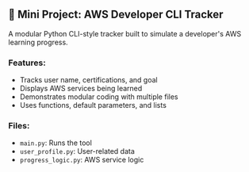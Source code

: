 ## 🧪 Mini Project: AWS Developer CLI Tracker

A modular Python CLI-style tracker built to simulate a developer's AWS learning progress.

### Features:
- Tracks user name, certifications, and goal
- Displays AWS services being learned
- Demonstrates modular coding with multiple files
- Uses functions, default parameters, and lists

### Files:
- `main.py`: Runs the tool
- `user_profile.py`: User-related data
- `progress_logic.py`: AWS service logic